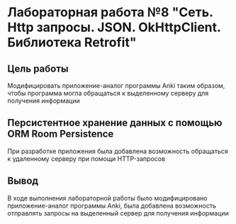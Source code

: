 # Лабораторная работа №8 "Сеть. Http запросы. JSON. OkHttpClient. Библиотека Retrofit"

## Цель работы
Модифицировать приложение-аналог программы Anki таким образом, чтобы программа могла обращаться
к выделенному серверу для получения информации
## Персистентное хранение данных с помощью ORM Room Persistence
При разработке приложения была добавлена возможность обращаться к удаленному серверу при помощи
HTTP-запросов
## Вывод
В ходе выполнения лабораторной работы было модифицировано приложение-аналог программы Anki, 
была добавлена возможность отправлять запросы на выделенный сервер для получения информации
